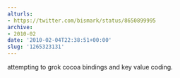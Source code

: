 ```yaml
---
alturls:
- https://twitter.com/bismark/status/8650899995
archive:
- 2010-02
date: '2010-02-04T22:38:51+00:00'
slug: '1265323131'
---
```


attempting to grok cocoa bindings and key value coding.

